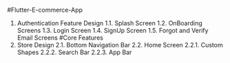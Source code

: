 #Flutter-E-commerce-App
1. Authentication Feature Design
1.1. Splash Screen
1.2. OnBoarding Screens
1.3. Login Screen
1.4. SignUp Screen
1.5. Forgot and Verify Email Screens
#Core Features 
2. Store Design
2.1. Bottom Navigation Bar
2.2. Home Screen
   2.2.1. Custom Shapes
   2.2.2. Search Bar
   2.2.3. App Bar

